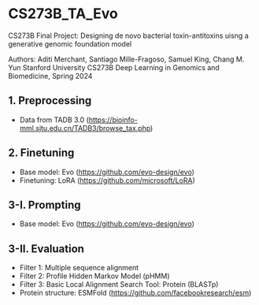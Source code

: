 # CS273B_TA_Evo
CS273B Final Project: Designing de novo bacterial toxin-antitoxins uisng a generative genomic foundation model

Authors: Aditi Merchant, Santiago Mille-Fragoso, Samuel King, Chang M. Yun
Stanford University
CS273B Deep Learning in Genomics and Biomedicine, Spring 2024

## 1. Preprocessing
* Data from TADB 3.0 (https://bioinfo-mml.sjtu.edu.cn/TADB3/browse_tax.php)

## 2. Finetuning
* Base model: Evo (https://github.com/evo-design/evo)
* Finetuning: LoRA (https://github.com/microsoft/LoRA)

## 3-I. Prompting
* Base model: Evo (https://github.com/evo-design/evo)

## 3-II. Evaluation
* Filter 1: Multiple sequence alignment
* Filter 2: Profile Hidden Markov Model (pHMM)
* Filter 3: Basic Local Alignment Search Tool: Protein (BLASTp)
* Protein structure: ESMFold (https://github.com/facebookresearch/esm)
